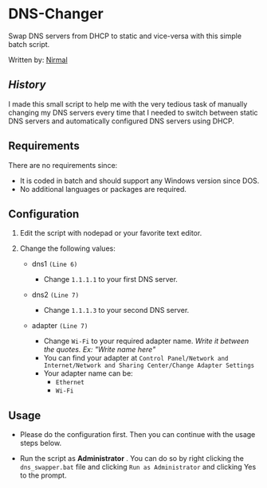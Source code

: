 # DNS-Changer

Swap DNS servers from DHCP to static and vice-versa with this simple batch script.

Written by: [Nirmal](https://github.com/nirmal-k-r)

*History*
--------------------------

I made this small script to help me with the very tedious task of manually changing my DNS servers every time that I needed to switch between static DNS servers and automatically configured DNS servers using DHCP.


Requirements
------------------------
There are no requirements since:
 - It is coded in batch and should support any Windows version since DOS.
 - No additional languages or packages are required.

Configuration
-----------------------
1. Edit the script with nodepad or your favorite text editor.

2. Change the following values:   
    - dns1 `(Line 6)`
        - Change `1.1.1.1` to your first DNS server.

    - dns2 `(Line 7)`
        - Change `1.1.1.3` to your second DNS server.

    - adapter `(Line 7)` 
        - Change `Wi-Fi` to your required adapter name. _Write it between the quotes. Ex: "Write name here"_
        - You can find your adapter at 
        `Control Panel/Network and Internet/Network and Sharing Center/Change Adapter Settings`
        - Your adapter name can be:
            - `Ethernet` 
            - `Wi-Fi` 

Usage
-----------------
- Please do the configuration first. Then you can continue with the usage steps below.

- Run the script as __**Administrator**__ . You can do so by right clicking the `dns_swapper.bat` file and clicking `Run as Administrator` and clicking Yes to the prompt.
